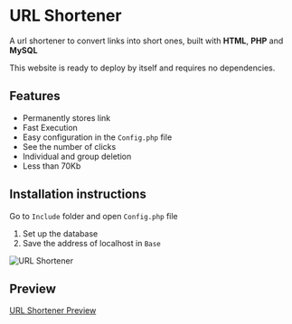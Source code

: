 # URL Shortener

A url shortener to convert links into short ones, built with **HTML**, **PHP** and **MySQL**

This website is ready to deploy by itself and requires no dependencies.

## Features
- Permanently stores link
- Fast Execution
- Easy configuration in the `Config.php` file
- See the number of clicks
- Individual and group deletion
- Less than 70Kb


## Installation instructions
Go to `Include` folder and open `Config.php` file

1. Set up the database
2. Save the address of localhost in `Base`

![URL Shortener](https://s8.uupload.ir/files/code-snapshot_jstk.png)

## Preview
[URL Shortener Preview](https://hobbyless-material.000webhostapp.com/)
